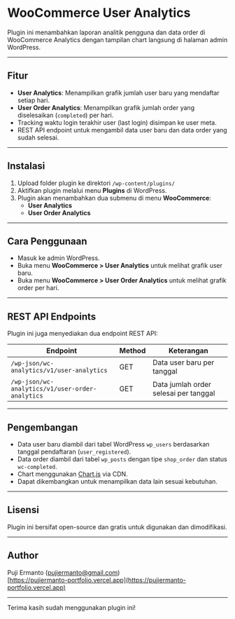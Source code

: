 # WooCommerce User Analytics

Plugin ini menambahkan laporan analitik pengguna dan data order di WooCommerce Analytics dengan tampilan chart langsung di halaman admin WordPress.

---

## Fitur

- **User Analytics**: Menampilkan grafik jumlah user baru yang mendaftar setiap hari.
- **User Order Analytics**: Menampilkan grafik jumlah order yang diselesaikan (`completed`) per hari.
- Tracking waktu login terakhir user (last login) disimpan ke user meta.
- REST API endpoint untuk mengambil data user baru dan data order yang sudah selesai.

---

## Instalasi

1. Upload folder plugin ke direktori `/wp-content/plugins/`
2. Aktifkan plugin melalui menu **Plugins** di WordPress.
3. Plugin akan menambahkan dua submenu di menu **WooCommerce**:
   - **User Analytics**  
   - **User Order Analytics**

---

## Cara Penggunaan

- Masuk ke admin WordPress.
- Buka menu **WooCommerce > User Analytics** untuk melihat grafik user baru.
- Buka menu **WooCommerce > User Order Analytics** untuk melihat grafik order per hari.

---

## REST API Endpoints

Plugin ini juga menyediakan dua endpoint REST API:

| Endpoint                          | Method | Keterangan                        |
|----------------------------------|--------|---------------------------------|
| `/wp-json/wc-analytics/v1/user-analytics`       | GET    | Data user baru per tanggal       |
| `/wp-json/wc-analytics/v1/user-order-analytics` | GET    | Data jumlah order selesai per tanggal |

---

## Pengembangan

- Data user baru diambil dari tabel WordPress `wp_users` berdasarkan tanggal pendaftaran (`user_registered`).
- Data order diambil dari tabel `wp_posts` dengan tipe `shop_order` dan status `wc-completed`.
- Chart menggunakan [Chart.js](https://www.chartjs.org/) via CDN.
- Dapat dikembangkan untuk menampilkan data lain sesuai kebutuhan.

---

## Lisensi

Plugin ini bersifat open-source dan gratis untuk digunakan dan dimodifikasi.

---

## Author

Puji Ermanto (<pujiermanto@gmail.com>)  
[https://pujiermanto-portfolio.vercel.app](https://pujiermanto-portfolio.vercel.app)

---

Terima kasih sudah menggunakan plugin ini!
